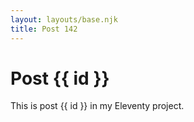 ```yaml
---
layout: layouts/base.njk
title: Post 142
---
```


# Post {{ id }}

This is post {{ id }} in my Eleventy project.
